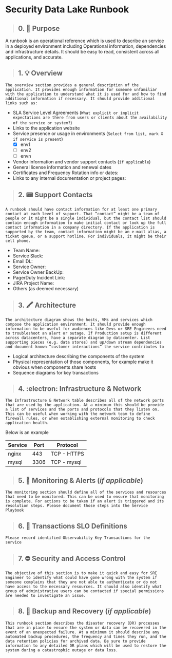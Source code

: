 # Security Data Lake Runbook


>## 0. :goal_net: Purpose 
A runbook is an operational reference which is used to describe an service in a deployed environment including Operational information, dependencies and infrastructure details. It should be easy to read, consistent across all applications, and accurate. 

>## 1. :bulb: Overview
`The overview section provides a general description of the application. It provides enough information for someone unfamiliar with the application to understand what it is used for and how to find additional information if necessary. It should provide additional links such as:`
- SLA Service Level Agreements (`What explicit or implicit expectations are there from users or clients about the availability of the service or system?`)
- Links to the application website
- Service presence or usage in environments (`Select from list, mark X if service is present`)
    - [x] env1
    - [ ] env2
    - [ ] envn
- Vendor information and vendor support contacts (`if applicable`) 
- General license information and renewal dates 
- Certificates and Frequency Rotation info or dates: 
- Links to any internal documentation or project pages: 

>## 2. :pager: Support Contacts
`A runbook should have contact information for at least one primary contact at each level of support. That “contact” might be a team of people or it might be a single individual, but the contact list should contain enough information to make initial contact or look up the full contact information in a company directory. If the application is supported by the team, contact information might be an e-mail alias, a ticket queue, or a support hotline. For individuals, it might be their cell phone.`
- Team Name: 
- Service Slack: 
- Email DL: 
- Service Owner:       
- Service Owner BackUp:    
- PagerDuty Incident Link:
- JIRA Project Name:
- Others (as deemed necessary)

>## 3. :crayon: Architecture
`The architecture diagram shows the hosts, VMs and services which compose the application environment. It should provide enough information to be useful for audiences like Devs or SRE Engineers need to troubleshoot an alert or outage. If Production setup is different across datacenters, have a separate diagram by datacenter. List supporting pieces (e.g. data stores) and up/down stream dependencies and document known “customer interactions” the service contributes to`

- Logical architecture describing the components of the system
- Physical representation of those components, for example make it obvious when components share hosts 
- Sequence diagrams for key transactions
 

>## 4. :electron: Infrastructure & Network
`The Infrastructure & Network table describes all of the network ports that are used by the application. At a minimum this should be provide a list of services and the ports and protocols that they listen on. This can be useful when working with the network team to define firewall rules, or when establishing external monitoring to check application health.`

Below is an example

| Service | Port | Protocol |
|----- | -----|----- |
| nginx | 443  | TCP - HTTPS |
| mysql | 3306 | TCP - mysql |
 
 
>## 5. :mega: Monitoring & Alerts (*if applicable*)
`The monitoring section should define all of the services and resources that need to be monitored. This can be used to ensure that monitoring is complete. For actions to be taken if an alert is triggered and its resolution steps. Please document those steps into the Service Playbook`



>## 6. :scroll: Transactions SLO Definitions 
`Please record identified Observability Key Transactions for the service`


>## 7. :no_entry: Security and Access Control
`The objective of this section is to make it quick and easy for SRE Engineer to identify what could have gone wrong with the system if someone complains that they are not able to authenticate or do not have access to the necessary resources. It should also identify what group of administrative users can be contacted if special permissions are needed to investigate an issue.`



>## 8. :arrows_counterclockwise: Backup and Recovery (*if applicable*)
`This runbook section describes the disaster recovery (DR) processes that are in place to ensure the system or data can be recovered in the event of an unexpected failure. At a minimum it should describe any automated backup procedures, the frequency and times they run, and the data retention policies for archived data. Be sure to provide information to any detailed DR plans which will be used to restore the system during a catastrophic outage or data loss.`
